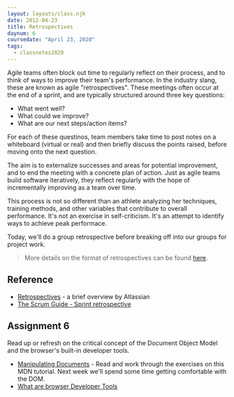 ```yaml
---
layout: layouts/class.njk
date: 2012-04-23
title: Retrospectives
daynum: 6
coursedate: "April 23, 2020"
tags:
  - classnotes2020
---
```


Agile teams often block out time to regularly reflect on their process, and to think of ways to improve their team's performance. In the industry slang, these are known as agile "retrospectives". These meetings often occur at the end of a sprint, and are typically structured around three key questions:

* What went well?
* What could we improve?
* What are our next steps/action items?

For each of these questinos, team members take time to post notes on a whiteboard (virtual or real) and then briefly discuss the points raised, before moving onto the next question.

The aim is to externalize successes and areas for potential improvement, and to end the meeting with a concrete plan of action. Just as agile teams build software iteratively, they reflect regularly with the hope of incrementally improving as a team over time.

This process is not so different than an athlete analyzing her techniques, training methods, and other variables that contribute to overall performance. It's not an exercise in self-criticism. It's an attempt to identify ways to achieve peak performace.

Today, we'll do a group retrospective before breaking off into our groups for project work.

> More details on the format of retrospectives can be found [here](https://www.atlassian.com/team-playbook/plays/retrospective).

## Reference

* [Retrospectives](https://agilereflections.com/2016/08/03/retrospectives-back-to-basics/) - a brief overview by Atlassian
* [The Scrum Guide - Sprint retrospective](https://www.scrumguides.org/scrum-guide.html#events-retro)

## Assignment 6

Read up or refresh on the critical concept of the Document Object Model and the browser's built-in developer tools.

- [Manipulating Documents](https://developer.mozilla.org/en-US/docs/Learn/JavaScript/Client-side_web_APIs/Manipulating_documents) - Read and work through the exercises on this MDN tutorial. Next week we'll spend some time getting comfortable with the DOM.
- [What are browser Developer Tools](https://developer.mozilla.org/en-US/docs/Learn/Common_questions/What_are_browser_developer_tools)

